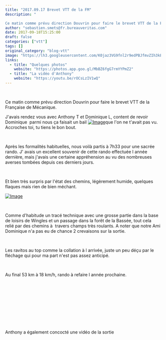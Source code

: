 ```yaml
---
title: "2017.09.17 Brevet VTT de la FM"
description: " 

Ce matin comme prévu direction Douvrin pour faire le brevet VTT de la Française de Mécanique."
author: "sebastien.smets@fr.bureauveritas.com"
date: 2017-09-18T15:25:00
draft: false
categories: ["vtt"]
tags: []
original_category: "blog-vtt"
image: "https://lh3.googleusercontent.com/K0jaz3VG9fnl2r9edPBJfmvZIh3kEdl9c_vzb5CPE4c_2qUVyBIPNYVx0Msq4QoIfUVWjPWn1EH6n7NZ_CeqynKblq1-oP9k54FnEwJkr4bLi9FG1R3fOpH9XlrgHOwl10iUXHJy44qRGP6f8G-N8KpJJnPRQKr941kak4XO4zLE98_2hwhNzUfV2X5rVdZN9XkNJKLmVfLDIuWN4C7KRotfGV-UjYNvtGqjYFFFTZ1LB5G9JHRllCH-TdtR99bY8RnuuWTqFeINFCT67xZNU3rFqecTXfOuYZcb7-MQJmZHEmgIvZ1m5obD8CUI0P5CkQDoEoOG4WEtegzZS9qQOYq4BUAej3fwizrS9ELbyL1x-isV5it1dAmkM9sAlXhjgH5any1qCptZN1MB1q0RdDSkjwA2-Ghzj3zhliL1d6Kttx-jP5ocHDvSaslnj6jWp_rz4iwzVw_rXxvoc2F3N2Ykw3mxieTyJ0GF0mYVV8Y7G9v1BUEJyC8n6LKDjGIxwI-_JvHNWm_--qVirnYCCOs0Bo7hG8oJ0PPqKALRwhkmStsSm3on6v3-D6hX7tmqm_sckYvPxiLCCh3MvdM3nb1_0K37CvqniV1yY27o9yltE-r3zU9ADT-YviDLAEcolma7GHxfT4bRol6mVpBxST9UgV96akV8LqpN=w666-h887-no"
links:
  - title: "Quelques photos"
    website: "https://photos.app.goo.gl/MbBZ6fgG7rmYYPmZ2"
  - title: "La vidéo d'Anthony"
    website: "https://youtu.be/rOCsLzIV1wQ"
---
```


&nbsp;

Ce matin comme prévu direction Douvrin pour faire le brevet VTT de la Française de Mécanique.

<!--more-->

J'avais rendez vous avec Anthony T et Dominique L, content de revoir Dominique &nbsp;parmi nous ça faisait un bail [![Image](https://lh3.googleusercontent.com/K0jaz3VG9fnl2r9edPBJfmvZIh3kEdl9c_vzb5CPE4c_2qUVyBIPNYVx0Msq4QoIfUVWjPWn1EH6n7NZ_CeqynKblq1-oP9k54FnEwJkr4bLi9FG1R3fOpH9XlrgHOwl10iUXHJy44qRGP6f8G-N8KpJJnPRQKr941kak4XO4zLE98_2hwhNzUfV2X5rVdZN9XkNJKLmVfLDIuWN4C7KRotfGV-UjYNvtGqjYFFFTZ1LB5G9JHRllCH-TdtR99bY8RnuuWTqFeINFCT67xZNU3rFqecTXfOuYZcb7-MQJmZHEmgIvZ1m5obD8CUI0P5CkQDoEoOG4WEtegzZS9qQOYq4BUAej3fwizrS9ELbyL1x-isV5it1dAmkM9sAlXhjgH5any1qCptZN1MB1q0RdDSkjwA2-Ghzj3zhliL1d6Kttx-jP5ocHDvSaslnj6jWp_rz4iwzVw_rXxvoc2F3N2Ykw3mxieTyJ0GF0mYVV8Y7G9v1BUEJyC8n6LKDjGIxwI-_JvHNWm_--qVirnYCCOs0Bo7hG8oJ0PPqKALRwhkmStsSm3on6v3-D6hX7tmqm_sckYvPxiLCCh3MvdM3nb1_0K37CvqniV1yY27o9yltE-r3zU9ADT-YviDLAEcolma7GHxfT4bRol6mVpBxST9UgV96akV8LqpN=w666-h887-no)](https://lh3.googleusercontent.com/bl_5-xMTGZOI8VjYZ8E1Vqap-khUQDuadezin7FRbApk7hvzYUnqhEfbNuT5Gjv2tos3i_igMACadRNwXfBpGTT7A1p90ShMH1CT3Zk5VEPMNDTqt_hGIoowzFu6kndWN7ASlTRJnSPCiOsvPwOsL901w73CAvCEPG8LGn1qvLl8DJi2KNf6UJ4piU_oOykJxIJwN-H1nzWyeSUk8o5QaDzjfAe0DouSDvnZP7MMcVDInRG6Y9ZF_QymGgDfG4fsH0l3n95pY7-S3hwNSH6Cn4lWNb58nySMWSiQ32rzrgEOm2cpgI-a_n3Aw6rT_BaR8lOfg5ItKtVK7X4wJrAIY8U3WMOCsaQquYKSqbOrinMHzHQUX-Ny3cHfwr4lrtqVykZad8u-IdxZChFV2KHGinqqf_Ek1jBoIKIRh4s7lusd_4RJ7jMX4MqLj_rC8qv8WW2MfY0snt2On3_V9fZlk3TtF2EXl92CystuTR7IrhhVU5iE2n6pX2vdMBmws2_eHLHH2arREFaFhnltc2oboAXcbcovjAvmBpmXUQfJRFqVy8nET5PZm_SB7T28sM5vrl5emtcad6KJ4FoAzbVoTr5bLWcHL00EltRhYa7v_IQ=w516-h688-no)que l'on ne t'avait pas vu. Accroches toi, tu tiens le bon bout.

&nbsp;

Après les formalités habituelles, nous voilà partis à 7h33 pour une sacrée rando. J' avais un excellent souvenir de cette rando effectuée l année dernière, mais j'avais une certaine appréhension au vu des nombreuses averses tombées depuis ces derniers jours.

&nbsp;

Et bien très surpris par l'état des chemins, légèrement humide, quelques flaques mais rien de bien méchant.&nbsp;

[![Image](https://lh3.googleusercontent.com/bGcBCi1hY5cQYb2ywzv-cXAxcoA2zwAg_hRHbaGakYWJ1dKwqT35hOhU861ytjFYv3OuBFdz7d7apL6Vg51QxSkhMYBlVxTkjEHi0McsoqdhL1o6NjLfKgJFceLtyRBdDInTLwgnAmoMx93bgj37lwPYoUekmZBvjd06nuRJj8vzlPEjlE5pNBSXmGM_UUgx8rPhrpA_TYeNHbIFGrFaSUpsCk-jVIVWr_C9WNWXhRiPGebA6rSm98VUqUyPPbyL-T_WV1H8_aRQkpY5vpWolR1qaVKrYAvGhpeYndB4pNf3Pcbl6j1fLvygEgD5xO0NBeqSoYzIYdODI9Ofo9LRaeBqYBaDnc7kf6Vu-r0VzABLukQtDB8kyRWSGsGiySIr7N_FW7qk7iXmCec3bGLueh2UV0q4Z_TchtRO3-dOIwJOds1jm94xO6k1nLJxl-0WHUPskAwPtPLb5SyJHXSyn1d1v1K88o4vPYeDlqJ8kC7bEaYRzqoXb1pzbSQfurVSeYAAGrV1DJ0SKSkH5tREgtNcYnlqZOLPcdY7xQBxnKCfHv_Xu_sw58iQIqApdpN3_ldvYD2m8pH1q3C8kw4QU8E7aja02wJGyr4y9JcoPoYZwkW-sC7boC9bKkjrpeuNdpyTMxwLP0X5zy-xwao2m0dM8lTTGnsX34cP=w666-h887-no)](https://lh3.googleusercontent.com/BcALNUjq_GI2K9FDRhJhDpQKtHHXZoZIr29JkuU9p7b-3C8KgN8LBa3HLX47nAytUv8E7iwXJDoEKENzCmzOUtXGVsieJFx49RXrrtXrHDtianVkE38mmhm-JHdJeVnSrhsaj3sp_IDhvYb3bu9wjrkr7pF3cKQo90K8VvaUKxPkYkEAwPMBx9EvXanlQT3el2XMw3BQZQ-QcExiR0yRipqabahhvMJUdMbY963A7Ci67J_Bw1PvqITnEE1TRxt9QXAZRZR61uI2J37ut9rnNS0TxXU_NeIsRJOL6qSoINbzhI0XsSg1gIDiBTOw4pHRxJ3P1AD_YCb2Lub9h1WDHkDgufWX6vv0od8fHAqjFilZhestL_Mq1APSSm8b4CtJGCdO4m66m2vj-_NcWanaHkvJTgh1A0YpRiHmArH94RLIVNPyhSJ3v9cHJxoFtG797Ozv0HvxWiZPie4OzY70xfZlgRMqJ_oRNDot-fKuNkyyxxcHhLkFPYgRTpBFp_crnY1rIuzH-X6MYGhmwv-g2GmbQ0-y8sHN7Mo2zNjSNcudBRDMfkuFeswKLaC1hZsX4gvx1cOADz4mBQCcZTX4rD8vrQtTxAOjQ8FxyuHIvFw=w516-h688-no)

&nbsp;

Comme d'habitude un tracé technique avec une grosse&nbsp;partie dans la base de loisirs de Wingles et un passage dans la forêt de la Bassée, tout cela relié par des chemins à &nbsp;travers champs très roulants. A noter que notre Ami Dominique n'a pas eu de chance 2 crevaisons sur la sortie.

&nbsp;

Les ravitos au top comme la collation à l arrivée, juste un peu déçu par le fléchage qui pour ma part n'est pas assez anticipé.

&nbsp;

Au final 53 km à 18 km/h, rando à refaire l année prochaine.

&nbsp;

&nbsp;

&nbsp;

&nbsp;

&nbsp;

Anthony a également concocté une vidéo de la sortie

&nbsp;